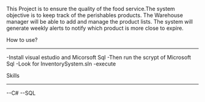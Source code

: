 This Project is to ensure the quality of the food service.The system objective is to keep track of the perishables products. The Warehouse manager will be able to add and manage the product lists. The system will generate weekly alerts to notify which product is more close to expire. 

How to use?
______________________________________________________________
-Install visual estudio and Micorsoft Sql 
-Then run the scrypt of Microsoft Sql
-Look for InventorySystem.sln
-execute


Skills
____________________________________________________________

--C#
--SQL
